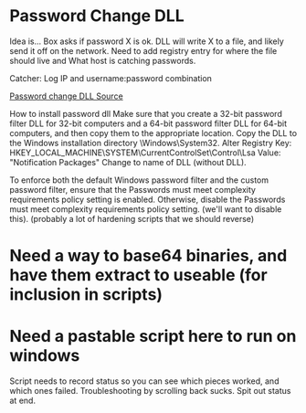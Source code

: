 <!-- TITLE: Ccdc Windows -->
<!-- SUBTITLE: A quick summary of Ccdc Windows -->

# Password Change DLL
Idea is... Box asks if password X is ok.  DLL will write X to a file, and likely send it off on the network.
Need to add registry entry for where the file should live and What host is catching passwords.

Catcher:
Log IP and username:password combination

[Password change DLL Source](/passwordchangedllsource)


How to install password dll
Make sure that you create a 32-bit password filter DLL for 32-bit computers and a 64-bit password filter DLL for 64-bit computers, and then copy them to the appropriate location.
Copy the DLL to the Windows installation directory \Windows\System32. 
Alter Registry Key: HKEY_LOCAL_MACHINE\SYSTEM\CurrentControlSet\Control\Lsa   Value: "Notification Packages"  Change to name of DLL (without DLL).

To enforce both the default Windows password filter and the custom password filter, ensure that the Passwords must meet complexity requirements policy setting is enabled. Otherwise, disable the Passwords must meet complexity requirements policy setting.
(we'll want to disable this).
(probably a lot of hardening scripts that we should reverse)

# Need a way to base64 binaries, and have them extract to useable (for inclusion in scripts)
# Need a pastable script here to run on windows
Script needs to record status so you can see which pieces worked, and which ones failed.  Troubleshooting by scrolling back sucks.
Spit out status at end.
